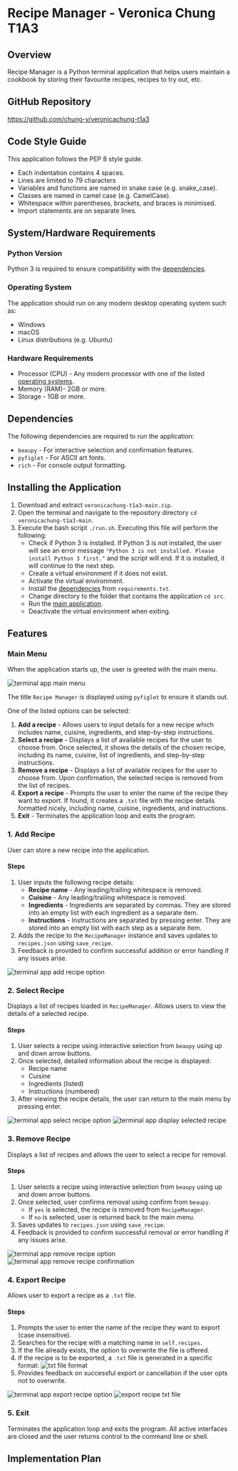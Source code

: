 # Recipe Manager - Veronica Chung T1A3

## Overview
Recipe Manager is a Python terminal application that helps users maintain a cookbook by storing their favourite recipes, recipes to try out, etc.

## GitHub Repository
https://github.com/chung-v/veronicachung-t1a3

## Code Style Guide
This application follows the PEP 8 style guide.
- Each indentation contains 4 spaces.
- Lines are limited to 79 characters
- Variables and functions are named in snake case (e.g. snake_case).
- Classes are named in camel case (e.g. CamelCase).
- Whitespace within parentheses, brackets, and braces is minimised.
- Import statements are on separate lines.

## System/Hardware Requirements
### Python Version
Python 3 is required to ensure compatibility with the [dependencies](#dependencies).

### Operating System
The application should run on any modern desktop operating system such as:
- Windows
- macOS
- Linux distributions (e.g. Ubuntu)

### Hardware Requirements
- Processor (CPU) - Any modern processor with one of the listed [operating systems](#operating-system).
- Memory (RAM)- 2GB or more.
- Storage - 1GB or more.

## Dependencies
The following dependencies are required to run the application:
- ```beaupy``` - For interactive selection and confirmation features.
- ```pyfiglet``` - For ASCII art fonts.
- ```rich``` - For console output formatting.

## Installing the Application
1. Download and extract ```veronicachung-t1a3-main.zip```.
2. Open the terminal and navigate to the repository directory ```cd veronicachung-t1a3-main```.
3. Execute the bash script ```./run.sh```. Executing this file will perform the following:
    - Check if Python 3 is installed. If Python 3 is not installed, the user will see an error message ```"Python 3 is not installed. Please install Python 3 first."``` and the script will end. If it is installed, it will continue to the next step. 
    - Create a virtual environment if it does not exist.
    - Activate the virtual environment.
    - Install the [dependencies](#dependencies) from ```requirements.txt```.
    - Change directory to the folder that contains the application ```cd src```.
    - Run the [main application](#features).
    - Deactivate the virtual environment when exiting.

## Features
### Main Menu
When the application starts up, the user is greeted with the main menu. 

![terminal app main menu](./doc/main_menu.png)

The title ```Recipe Manager``` is displayed using ```pyfiglet``` to ensure it stands out.

One of the listed options can be selected:
1. **Add a recipe** - Allows users to input details for a new recipe which includes name, cuisine, ingredients, and step-by-step instructions.
2. **Select a recipe** - Displays a list of available recipes for the user to choose from. Once selected, it shows the details of the chosen recipe, including its name, cuisine, list of ingredients, and step-by-step instructions.
3. **Remove a recipe** - Displays a list of available recipes for the user to choose from. Upon confirmation, the selected recipe is removed from the list of recipes.
4. **Export a recipe** - Prompts the user to enter the name of the recipe they want to export. If found, it creates a ```.txt``` file with the recipe details formatted nicely, including name, cuisine, ingredients, and instructions.
5. **Exit** - Terminates the application loop and exits the program.

### 1. Add Recipe
User can store a new recipe into the application.

#### Steps
1. User inputs the following recipe details:
    - **Recipe name** - Any leading/trailing whitespace is removed.
    - **Cuisine** - Any leading/trailing whitespace is removed.
    - **Ingredients** - Ingredients are separated by commas. They are stored into an empty list with each ingredient as a separate item.
    - **Instructions** - Instructions are separated by pressing enter. They are stored into an empty list with each step as a separate item.
2. Adds the recipe to the ```RecipeManager``` instance and saves updates to ```recipes.json``` using ```save_recipe```.
3. Feedback is provided to confirm successful addition or error handling if any issues arise.

![terminal app add recipe option](./doc/add_recipe.png)

### 2. Select Recipe
Displays a list of recipes loaded in ```RecipeManager```. Allows users to view the details of a selected recipe.

#### Steps
1. User selects a recipe using interactive selection from ```beaupy``` using up and down arrow buttons.
2. Once selected, detailed information about the recipe is displayed:
    - Recipe name
    - Cuisine
    - Ingredients (listed)
    - Instructions (numbered)
3. After viewing the recipe details, the user can return to the main menu by pressing enter.

![terminal app select recipe option](./doc/select_recipe_1.gif)
![terminal app display selected recipe](./doc/select_recipe_2.png)

### 3. Remove Recipe
Displays a list of recipes and allows the user to select a recipe for removal.

#### Steps
1. User selects a recipe using interactive selection from ```beaupy``` using up and down arrow buttons.
2. Once selected, user confirms removal using confirm from ```beaupy```.
    - If ```yes``` is selected, the recipe is removed from ```RecipeManager```.
    - If ```no``` is selected, user is returned back to the main menu.
3. Saves updates to ```recipes.json``` using ```save_recipe```.
4. Feedback is provided to confirm successful removal or error handling if any issues arise.

![terminal app remove recipe option](./doc/remove_recipe_1.gif)
![terminal app remove recipe confirmation](./doc/remove_recipe_2.png)

### 4. Export Recipe
Allows user to export a recipe as a ```.txt``` file.

#### Steps
1. Prompts the user to enter the name of the recipe they want to export (case insensitive).
2. Searches for the recipe with a matching name in ```self.recipes```.
3. If the file already exists, the option to overwrite the file is offered.
4. If the recipe is to be exported, a ```.txt``` file is generated in a specific format:
   ![txt file format](./doc/recipe_txt_format.png)
5. Provides feedback on successful export or cancellation if the user opts not to overwrite.

![terminal app export recipe option](./doc/export_recipe_1.png)
![export recipe txt file](./doc/export_recipe_2.png)

### 5. Exit
Terminates the application loop and exits the program. All active interfaces are closed and the user returns control to the command line or shell.

## Implementation Plan
